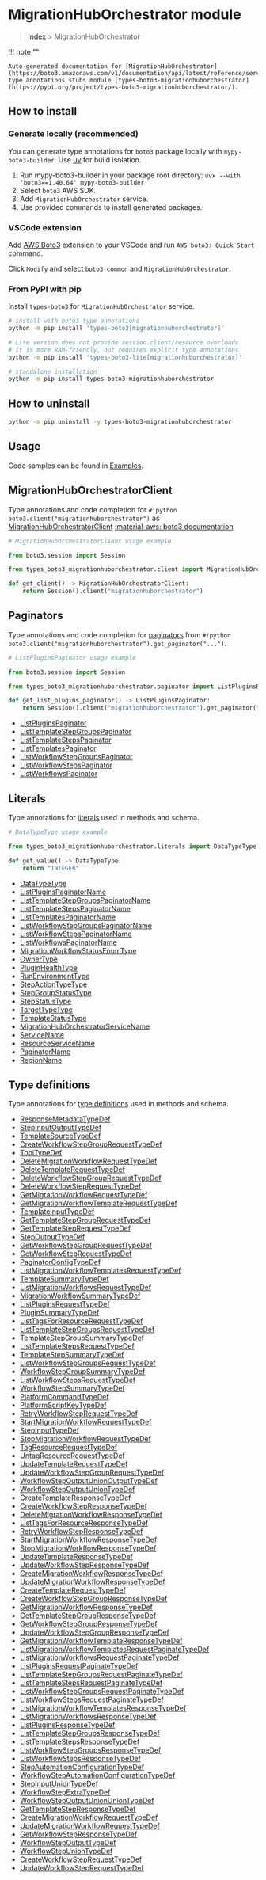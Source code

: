 #  MigrationHubOrchestrator module

> [Index](../README.md) > MigrationHubOrchestrator

!!! note ""

    Auto-generated documentation for [MigrationHubOrchestrator](https://boto3.amazonaws.com/v1/documentation/api/latest/reference/services/migrationhuborchestrator.html#migrationhuborchestrator)
    type annotations stubs module [types-boto3-migrationhuborchestrator](https://pypi.org/project/types-boto3-migrationhuborchestrator/).

## How to install

### Generate locally (recommended)

You can generate type annotations for `boto3` package locally with `mypy-boto3-builder`.
Use [uv](https://docs.astral.sh/uv/getting-started/installation/) for build isolation.

1. Run mypy-boto3-builder in your package root directory: `uvx --with 'boto3==1.40.64' mypy-boto3-builder`
1. Select `boto3` AWS SDK.
1. Add `MigrationHubOrchestrator` service.
1. Use provided commands to install generated packages.


### VSCode extension

Add [AWS Boto3](https://marketplace.visualstudio.com/items?itemName=Boto3typed.boto3-ide)
extension to your VSCode and run `AWS boto3: Quick Start` command.

Click `Modify` and select `boto3 common` and `MigrationHubOrchestrator`.


### From PyPI with pip

Install `types-boto3` for `MigrationHubOrchestrator` service.

```bash
# install with boto3 type annotations
python -m pip install 'types-boto3[migrationhuborchestrator]'

# Lite version does not provide session.client/resource overloads
# it is more RAM-friendly, but requires explicit type annotations
python -m pip install 'types-boto3-lite[migrationhuborchestrator]'

# standalone installation
python -m pip install types-boto3-migrationhuborchestrator
```



## How to uninstall

```bash
python -m pip uninstall -y types-boto3-migrationhuborchestrator
```

## Usage

Code samples can be found in [Examples](./usage.md).

## MigrationHubOrchestratorClient

Type annotations and code completion for  `#!python boto3.client("migrationhuborchestrator")` as [MigrationHubOrchestratorClient](./client.md)
[:material-aws: boto3 documentation](https://boto3.amazonaws.com/v1/documentation/api/latest/reference/services/migrationhuborchestrator.html#MigrationHubOrchestrator.Client)

```python
# MigrationHubOrchestratorClient usage example

from boto3.session import Session

from types_boto3_migrationhuborchestrator.client import MigrationHubOrchestratorClient

def get_client() -> MigrationHubOrchestratorClient:
    return Session().client("migrationhuborchestrator")
```


## Paginators

Type annotations and code completion for [paginators](./paginators.md)
from `#!python boto3.client("migrationhuborchestrator").get_paginator("...")`.

```python
# ListPluginsPaginator usage example

from boto3.session import Session

from types_boto3_migrationhuborchestrator.paginator import ListPluginsPaginator

def get_list_plugins_paginator() -> ListPluginsPaginator:
    return Session().client("migrationhuborchestrator").get_paginator("list_plugins"))
```

- [ListPluginsPaginator](./paginators.md#listpluginspaginator)
- [ListTemplateStepGroupsPaginator](./paginators.md#listtemplatestepgroupspaginator)
- [ListTemplateStepsPaginator](./paginators.md#listtemplatestepspaginator)
- [ListTemplatesPaginator](./paginators.md#listtemplatespaginator)
- [ListWorkflowStepGroupsPaginator](./paginators.md#listworkflowstepgroupspaginator)
- [ListWorkflowStepsPaginator](./paginators.md#listworkflowstepspaginator)
- [ListWorkflowsPaginator](./paginators.md#listworkflowspaginator)









## Literals

Type annotations for [literals](./literals.md) used in methods and schema.

```python
# DataTypeType usage example

from types_boto3_migrationhuborchestrator.literals import DataTypeType

def get_value() -> DataTypeType:
    return "INTEGER"
```

- [DataTypeType](./literals.md#datatypetype)
- [ListPluginsPaginatorName](./literals.md#listpluginspaginatorname)
- [ListTemplateStepGroupsPaginatorName](./literals.md#listtemplatestepgroupspaginatorname)
- [ListTemplateStepsPaginatorName](./literals.md#listtemplatestepspaginatorname)
- [ListTemplatesPaginatorName](./literals.md#listtemplatespaginatorname)
- [ListWorkflowStepGroupsPaginatorName](./literals.md#listworkflowstepgroupspaginatorname)
- [ListWorkflowStepsPaginatorName](./literals.md#listworkflowstepspaginatorname)
- [ListWorkflowsPaginatorName](./literals.md#listworkflowspaginatorname)
- [MigrationWorkflowStatusEnumType](./literals.md#migrationworkflowstatusenumtype)
- [OwnerType](./literals.md#ownertype)
- [PluginHealthType](./literals.md#pluginhealthtype)
- [RunEnvironmentType](./literals.md#runenvironmenttype)
- [StepActionTypeType](./literals.md#stepactiontypetype)
- [StepGroupStatusType](./literals.md#stepgroupstatustype)
- [StepStatusType](./literals.md#stepstatustype)
- [TargetTypeType](./literals.md#targettypetype)
- [TemplateStatusType](./literals.md#templatestatustype)
- [MigrationHubOrchestratorServiceName](./literals.md#migrationhuborchestratorservicename)
- [ServiceName](./literals.md#servicename)
- [ResourceServiceName](./literals.md#resourceservicename)
- [PaginatorName](./literals.md#paginatorname)
- [RegionName](./literals.md#regionname)




## Type definitions

Type annotations for [type definitions](./type_defs.md) used in methods and schema.

- [ResponseMetadataTypeDef](./type_defs.md#responsemetadatatypedef)
- [StepInputOutputTypeDef](./type_defs.md#stepinputoutputtypedef)
- [TemplateSourceTypeDef](./type_defs.md#templatesourcetypedef)
- [CreateWorkflowStepGroupRequestTypeDef](./type_defs.md#createworkflowstepgrouprequesttypedef)
- [ToolTypeDef](./type_defs.md#tooltypedef)
- [DeleteMigrationWorkflowRequestTypeDef](./type_defs.md#deletemigrationworkflowrequesttypedef)
- [DeleteTemplateRequestTypeDef](./type_defs.md#deletetemplaterequesttypedef)
- [DeleteWorkflowStepGroupRequestTypeDef](./type_defs.md#deleteworkflowstepgrouprequesttypedef)
- [DeleteWorkflowStepRequestTypeDef](./type_defs.md#deleteworkflowsteprequesttypedef)
- [GetMigrationWorkflowRequestTypeDef](./type_defs.md#getmigrationworkflowrequesttypedef)
- [GetMigrationWorkflowTemplateRequestTypeDef](./type_defs.md#getmigrationworkflowtemplaterequesttypedef)
- [TemplateInputTypeDef](./type_defs.md#templateinputtypedef)
- [GetTemplateStepGroupRequestTypeDef](./type_defs.md#gettemplatestepgrouprequesttypedef)
- [GetTemplateStepRequestTypeDef](./type_defs.md#gettemplatesteprequesttypedef)
- [StepOutputTypeDef](./type_defs.md#stepoutputtypedef)
- [GetWorkflowStepGroupRequestTypeDef](./type_defs.md#getworkflowstepgrouprequesttypedef)
- [GetWorkflowStepRequestTypeDef](./type_defs.md#getworkflowsteprequesttypedef)
- [PaginatorConfigTypeDef](./type_defs.md#paginatorconfigtypedef)
- [ListMigrationWorkflowTemplatesRequestTypeDef](./type_defs.md#listmigrationworkflowtemplatesrequesttypedef)
- [TemplateSummaryTypeDef](./type_defs.md#templatesummarytypedef)
- [ListMigrationWorkflowsRequestTypeDef](./type_defs.md#listmigrationworkflowsrequesttypedef)
- [MigrationWorkflowSummaryTypeDef](./type_defs.md#migrationworkflowsummarytypedef)
- [ListPluginsRequestTypeDef](./type_defs.md#listpluginsrequesttypedef)
- [PluginSummaryTypeDef](./type_defs.md#pluginsummarytypedef)
- [ListTagsForResourceRequestTypeDef](./type_defs.md#listtagsforresourcerequesttypedef)
- [ListTemplateStepGroupsRequestTypeDef](./type_defs.md#listtemplatestepgroupsrequesttypedef)
- [TemplateStepGroupSummaryTypeDef](./type_defs.md#templatestepgroupsummarytypedef)
- [ListTemplateStepsRequestTypeDef](./type_defs.md#listtemplatestepsrequesttypedef)
- [TemplateStepSummaryTypeDef](./type_defs.md#templatestepsummarytypedef)
- [ListWorkflowStepGroupsRequestTypeDef](./type_defs.md#listworkflowstepgroupsrequesttypedef)
- [WorkflowStepGroupSummaryTypeDef](./type_defs.md#workflowstepgroupsummarytypedef)
- [ListWorkflowStepsRequestTypeDef](./type_defs.md#listworkflowstepsrequesttypedef)
- [WorkflowStepSummaryTypeDef](./type_defs.md#workflowstepsummarytypedef)
- [PlatformCommandTypeDef](./type_defs.md#platformcommandtypedef)
- [PlatformScriptKeyTypeDef](./type_defs.md#platformscriptkeytypedef)
- [RetryWorkflowStepRequestTypeDef](./type_defs.md#retryworkflowsteprequesttypedef)
- [StartMigrationWorkflowRequestTypeDef](./type_defs.md#startmigrationworkflowrequesttypedef)
- [StepInputTypeDef](./type_defs.md#stepinputtypedef)
- [StopMigrationWorkflowRequestTypeDef](./type_defs.md#stopmigrationworkflowrequesttypedef)
- [TagResourceRequestTypeDef](./type_defs.md#tagresourcerequesttypedef)
- [UntagResourceRequestTypeDef](./type_defs.md#untagresourcerequesttypedef)
- [UpdateTemplateRequestTypeDef](./type_defs.md#updatetemplaterequesttypedef)
- [UpdateWorkflowStepGroupRequestTypeDef](./type_defs.md#updateworkflowstepgrouprequesttypedef)
- [WorkflowStepOutputUnionOutputTypeDef](./type_defs.md#workflowstepoutputunionoutputtypedef)
- [WorkflowStepOutputUnionTypeDef](./type_defs.md#workflowstepoutputuniontypedef)
- [CreateTemplateResponseTypeDef](./type_defs.md#createtemplateresponsetypedef)
- [CreateWorkflowStepResponseTypeDef](./type_defs.md#createworkflowstepresponsetypedef)
- [DeleteMigrationWorkflowResponseTypeDef](./type_defs.md#deletemigrationworkflowresponsetypedef)
- [ListTagsForResourceResponseTypeDef](./type_defs.md#listtagsforresourceresponsetypedef)
- [RetryWorkflowStepResponseTypeDef](./type_defs.md#retryworkflowstepresponsetypedef)
- [StartMigrationWorkflowResponseTypeDef](./type_defs.md#startmigrationworkflowresponsetypedef)
- [StopMigrationWorkflowResponseTypeDef](./type_defs.md#stopmigrationworkflowresponsetypedef)
- [UpdateTemplateResponseTypeDef](./type_defs.md#updatetemplateresponsetypedef)
- [UpdateWorkflowStepResponseTypeDef](./type_defs.md#updateworkflowstepresponsetypedef)
- [CreateMigrationWorkflowResponseTypeDef](./type_defs.md#createmigrationworkflowresponsetypedef)
- [UpdateMigrationWorkflowResponseTypeDef](./type_defs.md#updatemigrationworkflowresponsetypedef)
- [CreateTemplateRequestTypeDef](./type_defs.md#createtemplaterequesttypedef)
- [CreateWorkflowStepGroupResponseTypeDef](./type_defs.md#createworkflowstepgroupresponsetypedef)
- [GetMigrationWorkflowResponseTypeDef](./type_defs.md#getmigrationworkflowresponsetypedef)
- [GetTemplateStepGroupResponseTypeDef](./type_defs.md#gettemplatestepgroupresponsetypedef)
- [GetWorkflowStepGroupResponseTypeDef](./type_defs.md#getworkflowstepgroupresponsetypedef)
- [UpdateWorkflowStepGroupResponseTypeDef](./type_defs.md#updateworkflowstepgroupresponsetypedef)
- [GetMigrationWorkflowTemplateResponseTypeDef](./type_defs.md#getmigrationworkflowtemplateresponsetypedef)
- [ListMigrationWorkflowTemplatesRequestPaginateTypeDef](./type_defs.md#listmigrationworkflowtemplatesrequestpaginatetypedef)
- [ListMigrationWorkflowsRequestPaginateTypeDef](./type_defs.md#listmigrationworkflowsrequestpaginatetypedef)
- [ListPluginsRequestPaginateTypeDef](./type_defs.md#listpluginsrequestpaginatetypedef)
- [ListTemplateStepGroupsRequestPaginateTypeDef](./type_defs.md#listtemplatestepgroupsrequestpaginatetypedef)
- [ListTemplateStepsRequestPaginateTypeDef](./type_defs.md#listtemplatestepsrequestpaginatetypedef)
- [ListWorkflowStepGroupsRequestPaginateTypeDef](./type_defs.md#listworkflowstepgroupsrequestpaginatetypedef)
- [ListWorkflowStepsRequestPaginateTypeDef](./type_defs.md#listworkflowstepsrequestpaginatetypedef)
- [ListMigrationWorkflowTemplatesResponseTypeDef](./type_defs.md#listmigrationworkflowtemplatesresponsetypedef)
- [ListMigrationWorkflowsResponseTypeDef](./type_defs.md#listmigrationworkflowsresponsetypedef)
- [ListPluginsResponseTypeDef](./type_defs.md#listpluginsresponsetypedef)
- [ListTemplateStepGroupsResponseTypeDef](./type_defs.md#listtemplatestepgroupsresponsetypedef)
- [ListTemplateStepsResponseTypeDef](./type_defs.md#listtemplatestepsresponsetypedef)
- [ListWorkflowStepGroupsResponseTypeDef](./type_defs.md#listworkflowstepgroupsresponsetypedef)
- [ListWorkflowStepsResponseTypeDef](./type_defs.md#listworkflowstepsresponsetypedef)
- [StepAutomationConfigurationTypeDef](./type_defs.md#stepautomationconfigurationtypedef)
- [WorkflowStepAutomationConfigurationTypeDef](./type_defs.md#workflowstepautomationconfigurationtypedef)
- [StepInputUnionTypeDef](./type_defs.md#stepinputuniontypedef)
- [WorkflowStepExtraTypeDef](./type_defs.md#workflowstepextratypedef)
- [WorkflowStepOutputUnionUnionTypeDef](./type_defs.md#workflowstepoutputunionuniontypedef)
- [GetTemplateStepResponseTypeDef](./type_defs.md#gettemplatestepresponsetypedef)
- [CreateMigrationWorkflowRequestTypeDef](./type_defs.md#createmigrationworkflowrequesttypedef)
- [UpdateMigrationWorkflowRequestTypeDef](./type_defs.md#updatemigrationworkflowrequesttypedef)
- [GetWorkflowStepResponseTypeDef](./type_defs.md#getworkflowstepresponsetypedef)
- [WorkflowStepOutputTypeDef](./type_defs.md#workflowstepoutputtypedef)
- [WorkflowStepUnionTypeDef](./type_defs.md#workflowstepuniontypedef)
- [CreateWorkflowStepRequestTypeDef](./type_defs.md#createworkflowsteprequesttypedef)
- [UpdateWorkflowStepRequestTypeDef](./type_defs.md#updateworkflowsteprequesttypedef)

